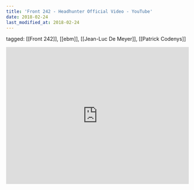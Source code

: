 ```yaml
---
title: 'Front 242 - Headhunter Official Video - YouTube'
date: 2018-02-24
last_modified_at: 2018-02-24
---
```

tagged: [[Front 242]], [[ebm]], [[Jean-Luc De Meyer]], [[Patrick Codenys]]
<iframe allow="accelerometer; autoplay; clipboard-write; encrypted-media; gyroscope; picture-in-picture" allowfullscreen="" frameborder="0" height="375" id="youtube_iframe" src="https://www.youtube.com/embed/m1cRGVaJF7Y?feature=oembed&amp;enablejsapi=1&amp;origin=https://safe.txmblr.com&amp;wmode=opaque" width="500"></iframe>